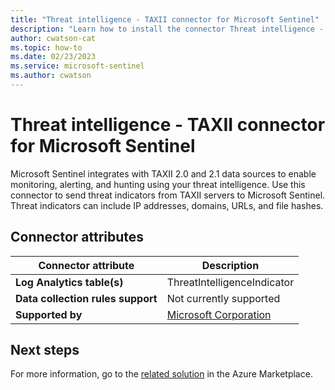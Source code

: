 ```yaml
---
title: "Threat intelligence - TAXII connector for Microsoft Sentinel"
description: "Learn how to install the connector Threat intelligence - TAXII to connect your data source to Microsoft Sentinel."
author: cwatson-cat
ms.topic: how-to
ms.date: 02/23/2023
ms.service: microsoft-sentinel
ms.author: cwatson
---
```


# Threat intelligence - TAXII connector for Microsoft Sentinel

Microsoft Sentinel integrates with TAXII 2.0 and 2.1 data sources to enable monitoring, alerting, and hunting using your threat intelligence. Use this connector to send threat indicators from TAXII servers to Microsoft Sentinel. Threat indicators can include IP addresses, domains, URLs, and file hashes.

## Connector attributes

| Connector attribute | Description |
| --- | --- |
| **Log Analytics table(s)** | ThreatIntelligenceIndicator<br/> |
| **Data collection rules support** | Not currently supported |
| **Supported by** | [Microsoft Corporation](https://support.microsoft.com/) |


## Next steps

For more information, go to the [related solution](https://azuremarketplace.microsoft.com/en-us/marketplace/apps/azuresentinel.azure-sentinel-solution-threatintelligence-taxii?tab=Overview) in the Azure Marketplace.
